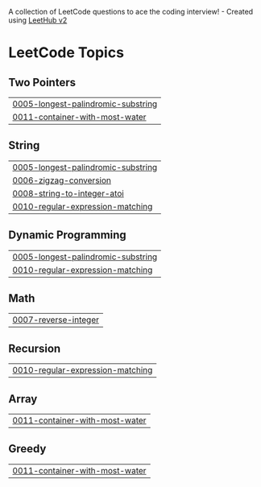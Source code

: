 A collection of LeetCode questions to ace the coding interview! - Created using [LeetHub v2](https://github.com/arunbhardwaj/LeetHub-2.0)
<!---LeetCode Topics Start-->
# LeetCode Topics
## Two Pointers
|  |
| ------- |
| [0005-longest-palindromic-substring](https://github.com/harshebuilds/leetcode/tree/master/0005-longest-palindromic-substring) |
| [0011-container-with-most-water](https://github.com/harshebuilds/leetcode/tree/master/0011-container-with-most-water) |
## String
|  |
| ------- |
| [0005-longest-palindromic-substring](https://github.com/harshebuilds/leetcode/tree/master/0005-longest-palindromic-substring) |
| [0006-zigzag-conversion](https://github.com/harshebuilds/leetcode/tree/master/0006-zigzag-conversion) |
| [0008-string-to-integer-atoi](https://github.com/harshebuilds/leetcode/tree/master/0008-string-to-integer-atoi) |
| [0010-regular-expression-matching](https://github.com/harshebuilds/leetcode/tree/master/0010-regular-expression-matching) |
## Dynamic Programming
|  |
| ------- |
| [0005-longest-palindromic-substring](https://github.com/harshebuilds/leetcode/tree/master/0005-longest-palindromic-substring) |
| [0010-regular-expression-matching](https://github.com/harshebuilds/leetcode/tree/master/0010-regular-expression-matching) |
## Math
|  |
| ------- |
| [0007-reverse-integer](https://github.com/harshebuilds/leetcode/tree/master/0007-reverse-integer) |
## Recursion
|  |
| ------- |
| [0010-regular-expression-matching](https://github.com/harshebuilds/leetcode/tree/master/0010-regular-expression-matching) |
## Array
|  |
| ------- |
| [0011-container-with-most-water](https://github.com/harshebuilds/leetcode/tree/master/0011-container-with-most-water) |
## Greedy
|  |
| ------- |
| [0011-container-with-most-water](https://github.com/harshebuilds/leetcode/tree/master/0011-container-with-most-water) |
<!---LeetCode Topics End-->
